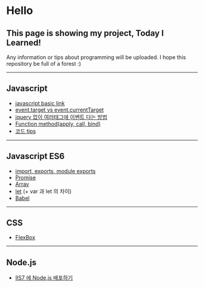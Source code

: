 Hello
=
This page is showing my project, Today I Learned!
-

Any information or tips about programming will be uploaded. I hope this repository be full of a forest :)

------

## Javascript

- [javascript basic link](https://poiemaweb.com/)
- [event.target vs event.currentTarget](https://github.com/SooJungChae/TIL/blob/master/javascript/eventTarget.md)
- [jquery 없이 여러태그에 이벤트 다는 방법](https://github.com/SooJungChae/TIL/blob/master/javascript/addEventHandlerToMultiControls.md)
- [Function method(apply, call, bind)](https://github.com/SooJungChae/TIL/blob/master/javascript/functionMethod.md)
- [코드 tips](https://github.com/SooJungChae/TIL/blob/master/javascript/tips.md)

-------

## Javascript ES6

- [import, exports, module exports](https://github.com/SooJungChae/TIL/blob/master/es6_import.md)
- [Promise](http://programmingsummaries.tistory.com/325)
- [Array](https://github.com/SooJungChae/TIL/blob/master/javascript/es6/array.md)
- [let](https://github.com/SooJungChae/TIL/blob/master/javascript/es6/let.md) (+ var 과 let 의 차이)
- [Babel](https://github.com/SooJungChae/TIL/blob/master/javascript/babel.md)

-------

## CSS

- [FlexBox](https://github.com/SooJungChae/TIL/blob/master/css/flexbox.md)


-------

## Node.js

- [IIS7 에 Node.js 배포하기](https://github.com/SooJungChae/TIL/blob/master/node_iis.md)
